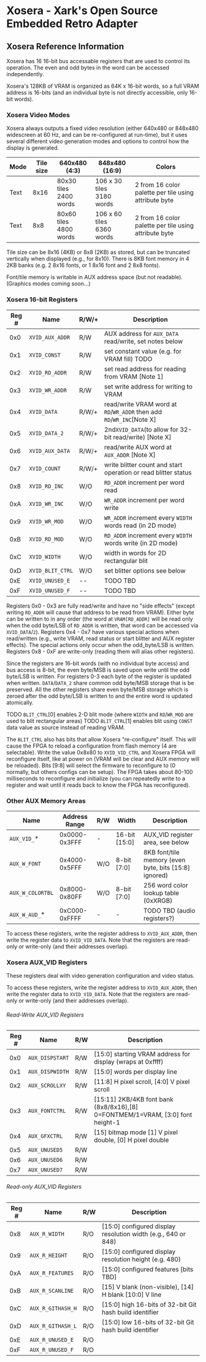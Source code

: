 # Xosera - Xark's Open Source Embedded Retro Adapter

## Xosera Reference Information

Xosera has 16 16-bit bus accessable registers that are used to control its operation.  The even
and odd bytes in the word can be accessed independently.

Xosera's 128KB of VRAM is organized as 64K x 16-bit words, so a full VRAM address is 16-bits (and an
individual byte is not directly accessible, only 16-bit words).

### Xosera Video Modes

Xosera always outputs a fixed video resolution (either 640x480 or 848x480 widescreen at 60 Hz, and can be re-configured at run-time),
but it uses several different video generation modes and options to control how the display is generated.

| Mode  | Tile size | 640x480 (4:3)                | 848x480 (16:9)                  | Colors                                                |
--------|-----------|------------------------------|---------------------------------|------------------------------------------------------ |
| Text  | 8x16      | 80x30 tiles<br /> 2400 words | 106 x 30 tiles<br /> 3180 words | 2 from 16 color palette per tile using attribute byte |
| Text  | 8x8       | 80x60 tiles<br /> 4800 words | 106 x 60 tiles<br /> 6360 words | 2 from 16 color palette per tile using attribute byte |

Tile size can be 8x16 (4KB) or 8x8 (2KB) as stored, but can be truncated vertically when displayed (e.g., for 8x10).
There is 8KB font memory in 4 2KB banks (e.g. 2 8x16 fonts, or 1 8x16 font and 2 8x8 fonts).

Font/tile memory is writable in AUX address space (but not readable).
(Graphics modes coming soon...)

### Xosera 16-bit Registers

| Reg # | Name             | R/W/+ | Description                                                      |
--------| -----------------|-------| ---------------------------------------------------------------- |
| 0x0   | `XVID_AUX_ADDR`  | R/W   | AUX address for `AUX_DATA` read/write, set notes below
| 0x1   | `XVID_CONST`     | R/W   | set constant value (e.g. for VRAM fill) TODO
| 0x2   | `XVID_RD_ADDR`   | R/W   | set read address for reading from VRAM [Note 1]
| 0x3   | `XVID_WR_ADDR`   | R/W   | set write address for writing to VRAM
| 0x4   | `XVID_DATA`      | R/W/+ | read/write VRAM word at `RD`/`WR_ADDR` then add `RD`/`WR_INC`[Note X]
| 0x5   | `XVID_DATA_2`    | R/W/+ | 2nd`XVID_DATA`(to allow for 32-bit read/write) [Note X]
| 0x6   | `XVID_AUX_DATA`  | R/W/+ | read/write AUX word at `AUX_ADDR` [Note X]
| 0x7   | `XVID_COUNT`     | R/W/+ | write blitter count and start operation or read blitter status
| 0x8   | `XVID_RD_INC`    | W/O   | `RD_ADDR` increment per word read
| 0xA   | `XVID_WR_INC`    | W/O   | `WR_ADDR` increment per word write
| 0x9   | `XVID_WR_MOD`    | W/O   | `WR_ADDR` increment every `WIDTH` words read (in 2D mode)
| 0xB   | `XVID_RD_MOD`    | W/O   | `RD_ADDR` increment every `WIDTH` words write (in 2D mode)
| 0xC   | `XVID_WIDTH`     | W/O   | width in words for 2D rectangular blit
| 0xD   | `XVID_BLIT_CTRL` | W/O   | set blitter options see below
| 0xE   | `XVID_UNUSED_E`  |  --   | TODO TBD
| 0xF   | `XVID_UNUSED_F`  |  --   | TODO TBD

Registers 0x0 - 0x3 are fully read/write and have no "side effects" (except writing `RD_ADDR` will cause that address to be read from VRAM). Either byte can be written to in any order (the word at `VRAM[RD_ADDR]` will be read only when the odd byte/LSB of `RD_ADDR` is written, that word can be accessed via `XVID_DATA`/`2`).
Registers 0x4 - 0x7 have various special actions when read/written (e.g., write VRAM, read status or start blitter and AUX register effects).  The special actions only occur when the odd_byte/LSB is written.
Registers 0x8 - 0xF are write-only (reading them will alias other registers).

Since the registers are 16-bit words (with no individual byte access) and bus access is 8-bit, the even byte/MSB is saved upon write until the odd byte/LSB is written.  For registers 0-3 each byte of the register is updated when written. `DATA`/`DATA_2` share common odd byte/MSB storage that is be preserved.  All the other registers share even byte/MSB storage which is zeroed after the odd byte/LSB is written to and the entire word is updated atomically.

TODO `BLIT_CTRL`[0] enables 2-D blit mode (where `WIDTH` and `RD`/`WR_MOD` are used to blit rectangular areas)
TODO `BLIT_CTRL`[1] enables blit using `CONST` data value as source instead of reading VRAM.

The `BLIT_CTRL` also has bits that allow Xosera "re-configure" itself.  This will cause the FPGA to reload a configuration from flash memory (4 are selectable). Write the value 0x8x80 to `XVID_VID_CTRL` and Xosera FPGA will reconfigure itself, like at power on (VRAM will be clear and AUX memory will be reloaded).  Bits [9:8] will select the firmware to reconfigure to (0 normally, but others configs can be setup).  The FPGA takes about 80-100 milliseconds to reconfigure and initialize (you can repeatedly write to a register and wait until it reads back to know the FPGA has reconfigured).

### Other AUX Memory Areas

| Name             | Address Range | R/W| Width          | Description                                                     |
|------------------| --------------|-----|---------------|-----------------------------------------------------------------|
| `AUX_VID_`*      | 0x0000-0x3FFF |  -  | 16-bit [15:0] | AUX_VID register area, see below                                |
| `AUX_W_FONT`     | 0x4000-0x5FFF | W/O |  8-bit  [7:0] | 8KB font/tile memory (even byte, bits [15:8] ignored)           |
| `AUX_W_COLORTBL` | 0x8000-0x80FF | W/O |  8-bit  [7:0] | 256 word color lookup table (0xXRGB)                            |
| `AUX_W_AUD_`*    | 0xC000-0xFFFF |  -  |       -       | TODO TBD (audio registers?)                                     |

To access these registers, write the register address to `XVID_AUX_ADDR`, then write the register data to `XVID_VID_DATA`.  Note that the registers are read-only or write-only (and their addresses overlap).

### Xosera AUX_VID Registers

These registers deal with video generation configuration and video status.

To access these registers, write the register address to `XVID_AUX_ADDR`, then write the register data to `XVID_VID_DATA`.  Note that the registers are read-only or write-only (and their addresses overlap).

###### Read-Write AUX_VID Registers

| Reg # | Name                  |R/W| Description                                                                         |
--------| ----------------------|---| ------------------------------------------------------------------------------------|
| 0x0   | `AUX_DISPSTART`       |R/W| [15:0] starting VRAM address for display (wraps at 0xffff)                          |
| 0x1   | `AUX_DISPWIDTH`       |R/W| [15:0] words per display line                                                       |
| 0x2   | `AUX_SCROLLXY`        |R/W| [11:8] H pixel scroll, [4:0] V pixel scroll                                         |
| 0x3   | `AUX_FONTCTRL`        |R/W| [15:11] 2KB/4KB font bank (8x8/8x16),[8] 0=FONTMEM/1=VRAM, [3:0] font height-1      |
| 0x4   | `AUX_GFXCTRL`         |R/W| [15] bitmap mode [1] V pixel double, [0] H pixel double                             |
| 0x5   | `AUX_UNUSED5`         |R/W|                                                                                     |
| 0x6   | `AUX_UNUSED6`         |R/W|                                                                                     |
| 0x7   | `AUX_UNUSED7`         |R/W|                                                                                     |

###### Read-only AUX_VID Registers

| Reg # | Name                  |R/W| Description                                                                         |
--------| ----------------------|---| ------------------------------------------------------------------------------------|
| 0x8   | `AUX_R_WIDTH`         |R/O| [15:0] configured display resolution width (e.g., 640 or 848)                       |
| 0x9   | `AUX_R_HEIGHT`        |R/O| [15:0] configured display resolution height (e.g. 480)                              |
| 0xA   | `AUX_R_FEATURES`      |R/O| [15:0] configured features [bits TBD]                                               |
| 0xB   | `AUX_R_SCANLINE`      |R/O| [15] V blank (non-visible), [14] H blank [10:0] V line                              |
| 0xC   | `AUX_R_GITHASH_H`     |R/O| [15:0] high 16-bits of 32-bit Git hash build identifier                             |
| 0xD   | `AUX_R_GITHASH_L`     |R/O| [15:0] low 16-bits of 32-bit Git hash build identifier                              |
| 0xE   | `AUX_R_UNUSED_E`      |R/O|                                                                                     |
| 0xF   | `AUX_R_UNUSED_F`      |R/O|                                                                                     |
